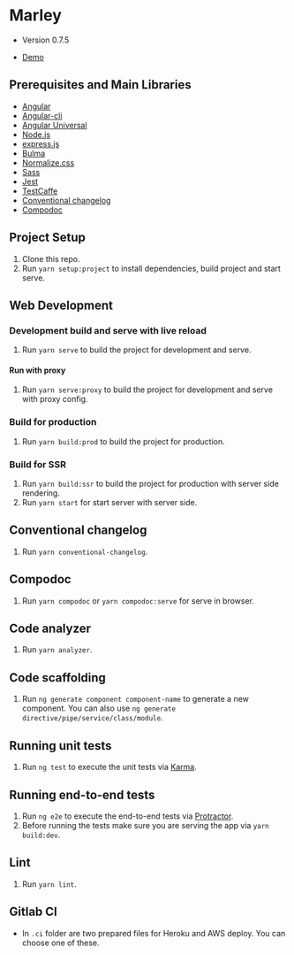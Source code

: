 # Marley

* Version 0.7.5

* [Demo](https://marleyapp.herokuapp.com/)

## Prerequisites and Main Libraries
* [Angular](https://angular.io/)
* [Angular-cli](https://github.com/angular/angular-cli)
* [Angular Universal](https://universal.angular.io/)
* [Node.js](https://nodejs.org/en/)
* [express.js](https://expressjs.com/)
* [Bulma](http://bulma.io/)
* [Normalize.css](http://necolas.github.io/normalize.css/)
* [Sass](http://sass-lang.com/)
* [Jest](https://jestjs.io/)
* [TestCaffe](https://devexpress.github.io/testcafe/)
* [Conventional changelog](https://github.com/conventional-changelog/conventional-changelog)
* [Compodoc](https://compodoc.app/)

## Project Setup
1. Clone this repo.
2. Run `yarn setup:project` to install dependencies, build project and start serve.

## Web Development
### Development build and serve with live reload
1. Run `yarn serve` to build the project for development and serve.

#### Run with proxy
1. Run `yarn serve:proxy` to build the project for development and serve with proxy config.

### Build for production
1. Run `yarn build:prod` to build the project for production.

### Build for SSR
1. Run `yarn build:ssr` to build the project for production with server side rendering.
2. Run `yarn start` for start server with server side.

## Conventional changelog
1. Run `yarn conventional-changelog`.

## Compodoc
1. Run `yarn compodoc` or `yarn compodoc:serve` for serve in browser.

## Code analyzer
1. Run `yarn analyzer`.

## Code scaffolding
1. Run `ng generate component component-name` to generate a new component. You can also use `ng generate directive/pipe/service/class/module`.

## Running unit tests
1. Run `ng test` to execute the unit tests via [Karma](https://karma-runner.github.io).

## Running end-to-end tests
1. Run `ng e2e` to execute the end-to-end tests via [Protractor](http://www.protractortest.org/).
2. Before running the tests make sure you are serving the app via `yarn build:dev`.

## Lint
1. Run `yarn lint`.

## Gitlab CI
* In `.ci` folder are two prepared files for Heroku and AWS deploy. You can choose one of these.